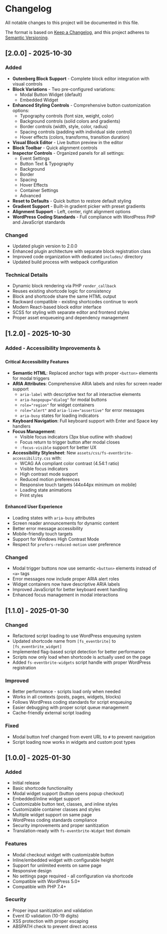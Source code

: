 # Changelog

All notable changes to this project will be documented in this file.

The format is based on [Keep a Changelog](https://keepachangelog.com/en/1.0.0/),
and this project adheres to [Semantic Versioning](https://semver.org/spec/v2.0.0.html).

## [2.0.0] - 2025-10-30

### Added
- **Gutenberg Block Support** - Complete block editor integration with visual controls
- **Block Variations** - Two pre-configured variations:
  - Modal Button Widget (default)
  - Embedded Widget
- **Enhanced Styling Controls** - Comprehensive button customization options:
  - Typography controls (font size, weight, color)
  - Background controls (solid colors and gradients)
  - Border controls (width, style, color, radius)
  - Spacing controls (padding with individual side control)
  - Hover effects (colors, transforms, transition duration)
- **Visual Block Editor** - Live button preview in the editor
- **Block Toolbar** - Quick alignment controls
- **Inspector Controls** - Organized panels for all settings:
  - Event Settings
  - Button Text & Typography
  - Background
  - Border
  - Spacing
  - Hover Effects
  - Container Settings
  - Advanced
- **Reset to Defaults** - Quick button to restore default styling
- **Gradient Support** - Built-in gradient picker with preset gradients
- **Alignment Support** - Left, center, right alignment options
- **WordPress Coding Standards** - Full compliance with WordPress PHP and JavaScript standards

### Changed
- Updated plugin version to 2.0.0
- Enhanced plugin architecture with separate block registration class
- Improved code organization with dedicated `includes/` directory
- Updated build process with webpack configuration

### Technical Details
- Dynamic block rendering via PHP `render_callback`
- Reuses existing shortcode logic for consistency
- Block and shortcode share the same HTML output
- Backward compatible - existing shortcodes continue to work
- Modern React-based block editor interface
- SCSS for styling with separate editor and frontend styles
- Proper asset enqueueing and dependency management

## [1.2.0] - 2025-10-30

### Added - Accessibility Improvements ♿

#### Critical Accessibility Features
- **Semantic HTML**: Replaced anchor tags with proper `<button>` elements for modal triggers
- **ARIA Attributes**: Comprehensive ARIA labels and roles for screen reader support
  - `aria-label` with descriptive text for all interactive elements
  - `aria-haspopup="dialog"` for modal buttons
  - `role="region"` for widget containers
  - `role="alert"` and `aria-live="assertive"` for error messages
  - `aria-busy` states for loading indicators
- **Keyboard Navigation**: Full keyboard support with Enter and Space key handlers
- **Focus Management**: 
  - Visible focus indicators (3px blue outline with shadow)
  - Focus return to trigger button after modal closes
  - `:focus-visible` support for better UX
- **Accessibility Stylesheet**: New `assets/css/fs-eventbrite-accessibility.css` with:
  - WCAG AA compliant color contrast (4.54:1 ratio)
  - Visible focus indicators
  - High contrast mode support
  - Reduced motion preferences
  - Responsive touch targets (44x44px minimum on mobile)
  - Loading state animations
  - Print styles

#### Enhanced User Experience
- Loading states with `aria-busy` attributes
- Screen reader announcements for dynamic content
- Better error message accessibility
- Mobile-friendly touch targets
- Support for Windows High Contrast Mode
- Respect for `prefers-reduced-motion` user preference

### Changed
- Modal trigger buttons now use semantic `<button>` elements instead of `<a>` tags
- Error messages now include proper ARIA alert roles
- Widget containers now have descriptive ARIA labels
- Improved JavaScript for better keyboard event handling
- Enhanced focus management in modal interactions

## [1.1.0] - 2025-01-30

### Changed
- Refactored script loading to use WordPress enqueuing system
- Updated shortcode name from `[fs_eventbrite]` to `[fs_eventbrite_widget]`
- Implemented flag-based script detection for better performance
- Scripts now only load when shortcode is actually used on the page
- Added `fs-eventbrite-widgets` script handle with proper WordPress registration

### Improved
- Better performance - scripts load only when needed
- Works in all contexts (posts, pages, widgets, blocks)
- Follows WordPress coding standards for script enqueuing
- Easier debugging with proper script queue management
- Cache-friendly external script loading

### Fixed
- Modal button href changed from event URL to `#` to prevent navigation
- Script loading now works in widgets and custom post types

## [1.0.0] - 2025-01-30

### Added
- Initial release
- Basic shortcode functionality
- Modal widget support (button opens popup checkout)
- Embedded/inline widget support
- Customizable button text, classes, and inline styles
- Customizable container classes and styles
- Multiple widget support on same page
- WordPress coding standards compliance
- Security improvements and proper sanitization
- Translation-ready with `fs-eventbrite-Widget` text domain

### Features
- Modal checkout widget with customizable button
- Inline/embedded widget with configurable height
- Support for unlimited events on same page
- Responsive design
- No settings page required - all configuration via shortcode
- Compatible with WordPress 5.0+
- Compatible with PHP 7.4+

### Security
- Proper input sanitization and validation
- Event ID validation (10-19 digits)
- XSS protection with proper escaping
- ABSPATH check to prevent direct access
